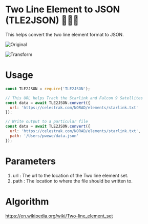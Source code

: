 # Two Line Element to JSON (TLE2JSON) 🚴🏾‍♀️

This helps convert the two line element format to JSON.

![Original](https://res.cloudinary.com/pbaba/image/upload/v1589652610/Screenshot_2020-05-16_at_7.02.18_PM_md6ktx.png)

![Transform](https://res.cloudinary.com/pbaba/image/upload/v1589652604/Screenshot_2020-05-16_at_6.44.58_PM_b45huo.png)

# Usage

```js
const TLE2JSON = require('TLE2JSON');

// This URL helps Track the Starlink and Falcon 9 Satellites
const data = await TLE2JSON.convert({
  url: 'https://celestrak.com/NORAD/elements/starlink.txt'
});

// Write output to a particular file
const data = await TLE2JSON.convert({
  url: 'https://celestrak.com/NORAD/elements/starlink.txt',
  path: '/Users/pwewe/data.json'
});
```

# Parameters

1. url : The url to the location of the Two line element set.
2. path : The location to where the file should be written to.

# Algorithm

https://en.wikipedia.org/wiki/Two-line_element_set
